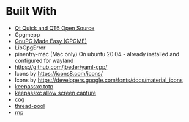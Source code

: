 # Built With

- [Qt Quick and QT6 Open Source](https://www.qt.io/)
- Gpgmepp
- [GnuPG Made Easy (GPGME)](https://gnupg.org/software/gpgme/index.html) 
- LibGpgError
- pinentry-mac (Mac only)
  On ubuntu 20.04 - already installed and configured for wayland
- <https://github.com/jbeder/yaml-cpp/>
- Icons by <https://icons8.com/icons/>
- Icons by <https://developers.google.com/fonts/docs/material_icons>
- [keepassxc totp](https://github.com/keepassxreboot/keepassxc/tree/develop/src/totp)
- [keepassxc allow screen capture](https://github.com/keepassxreboot/keepassxc/tree/develop/src/gui/osutils)
- [cog](https://nedbatchelder.com/code/cog)
- [thread-pool](https://github.com/bshoshany/thread-pool)
- [rnp](https://github.com/rnpgp/rnp)
